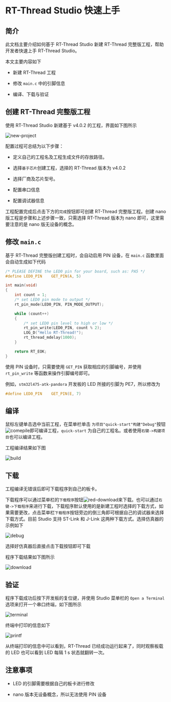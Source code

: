 # RT-Thread Studio 快速上手

## 简介

此文档主要介绍如何基于 RT-Thread Studio 新建 RT-Thread 完整版工程，帮助开发者快速上手 RT-Thread Studio。

本文主要内容如下

- 新建 RT-Thread 工程

- 修改 `main.c` 中的引脚信息

- 编译、下载与验证

## 创建 RT-Thread 完整版工程

使用 RT-Thread Studio 新建基于 v4.0.2 的工程，界面如下图所示

![new-project](figures/new-project.png)

配置过程可总结为以下步骤：

- 定义自己的工程名及工程生成文件的存放路径。

- 选择`基于芯片`创建工程，选择的 RT-Thread 版本为 v4.0.2

- 选择厂商及芯片型号。

- 配置串口信息

- 配置调试器信息

工程配置完成后点击下方的`完成`按钮即可创建 RT-Thread 完整版工程。创建 nano 版工程是步骤和上述步骤一致，只需选择 RT-Thread 版本为 nano 即可，这里需要注意的是 nano 版无设备的概念。

## 修改 `main.c`

基于 RT-Thread 完整版创建工程时，会自动启用 PIN 设备，在 `main.c` 函数里面会自动生成如下代码

```c
/* PLEASE DEFINE the LED0 pin for your board, such as: PA5 */
#define LED0_PIN    GET_PIN(A, 5)

int main(void)
{
    int count = 1;
    /* set LED0 pin mode to output */
    rt_pin_mode(LED0_PIN, PIN_MODE_OUTPUT);

    while (count++)
    {
        /* set LED0 pin level to high or low */
        rt_pin_write(LED0_PIN, count % 2);
        LOG_D("Hello RT-Thread!");
        rt_thread_mdelay(1000);
    }

    return RT_EOK;
}
```

使用 PIN 设备时，只需要使用 `GET_PIN` 获取相应的引脚编号，并使用 `rt_pin_write` 等函数来操作引脚编号即可。

例如，`stm32l475-atk-pandora` 开发板的 LED 所接的引脚为 PE7，所以修改为

```c
#define LED0_PIN    GET_PIN(E, 7)
```

## 编译

鼠标左键单击选中当前工程，在菜单栏单击 `为项目"quick-start"构建"Debug"`按钮![comepile](figures/compile.png)即可编译工程，`quick-start` 为自己的工程名。或者使用`右键->构建项目`也可以编译工程。

工程编译结果如下图

![build](figures/build.png)

## 下载

工程编译无错误后即可下载程序到自己的板卡。

下载程序可以通过菜单栏的`下载程序`按钮![red-download](figures/red-download.png)来下载。也可以通过`右键->下载程序`来进行下载，下载程序默认使用的是新建工程时选择的下载方式，如果需要更改，点击菜单栏`下载程序`按钮旁边的倒三角即可根据自己的调试器来选择下载方式。目前 Studio 支持 ST-Link 和 J-Link 这两种下载方式。选择仿真器的示例如下

![debug](figures/debug.png)

选择好仿真器后直接点击下载按钮即可下载

程序下载结果如下图所示

![download](figures/download.png)

## 验证

程序下载成功后按下开发板的复位键，并使用 Studio 菜单栏的 `Open a Terminal` 选项来打开一个串口终端，如下图所示

![terminal](figures/terminal.png)

终端中打印的信息如下

![printf](figures/printf.png)

从终端打印的信息中可以看到，RT-Thread 已经成功运行起来了，同时观察板载的 LED 也可以看到 LED 每隔 1 s 状态就翻转一次。

## 注意事项

- LED 的引脚需要根据自己的板卡进行修改

- nano 版本无设备概念，所以无法使用 PIN 设备

